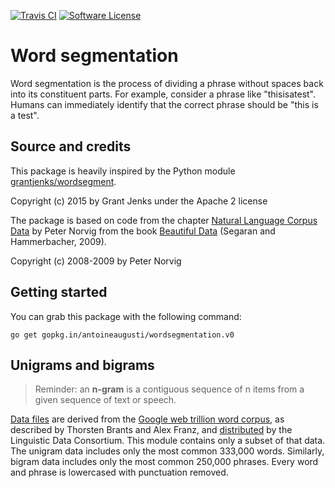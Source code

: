 [![Travis CI](http://img.shields.io/travis/antoineaugusti/wordsegmentation/master.svg?style=flat-square)](https://travis-ci.org/antoineaugusti/wordsegmentation)
[![Software License](http://img.shields.io/badge/License-MIT-orange.svg?style=flat-square)](https://github.com/antoineaugusti/wordsegmentation/LICENSE.md)

# Word segmentation
Word segmentation is the process of dividing a phrase without spaces back into its constituent parts. For example, consider a phrase like "thisisatest". Humans can immediately identify that the correct phrase should be "this is a test".

## Source and credits
This package is heavily inspired by the Python module [grantjenks/wordsegment](https://github.com/grantjenks/wordsegment).

Copyright (c) 2015 by Grant Jenks under the Apache 2 license

The package is based on code from the chapter [Natural Language Corpus Data](http://norvig.com/ngrams/) by Peter Norvig from the book [Beautiful Data](http://oreilly.com/catalog/9780596157111/) (Segaran and Hammerbacher, 2009).

Copyright (c) 2008-2009 by Peter Norvig

## Getting started
You can grab this package with the following command:
```
go get gopkg.in/antoineaugusti/wordsegmentation.v0
```

## Unigrams and bigrams
> Reminder: an **n-gram** is a contiguous sequence of n items from a given sequence of text or speech.

[Data files](https://github.com/antoineaugusti/wordsegmentation/tree/master/data) are derived from the [Google web trillion word corpus](http://googleresearch.blogspot.com/2006/08/all-our-n-gram-are-belong-to-you.html), as described by Thorsten Brants and Alex Franz, and [distributed](https://catalog.ldc.upenn.edu/LDC2006T13) by the Linguistic Data Consortium. This module contains only a subset of that data. The unigram data includes only the most common 333,000 words. Similarly, bigram data includes only the most common 250,000 phrases. Every word and phrase is lowercased with punctuation removed.
